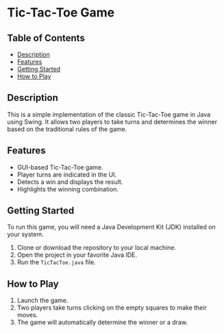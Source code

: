 # Tic-Tac-Toe Game

## Table of Contents

- [Description](#description)
- [Features](#features)
- [Getting Started](#getting-started)
- [How to Play](#how-to-play)

## Description

This is a simple implementation of the classic Tic-Tac-Toe game in Java using Swing. It allows two players to take turns and determines the winner based on the traditional rules of the game.

## Features

- GUI-based Tic-Tac-Toe game.
- Player turns are indicated in the UI.
- Detects a win and displays the result.
- Highlights the winning combination.

## Getting Started

To run this game, you will need a Java Development Kit (JDK) installed on your system.

1. Clone or download the repository to your local machine.
2. Open the project in your favorite Java IDE.
3. Run the `TicTacToe.java` file.

## How to Play

1. Launch the game.
2. Two players take turns clicking on the empty squares to make their moves.
3. The game will automatically determine the winner or a draw.
